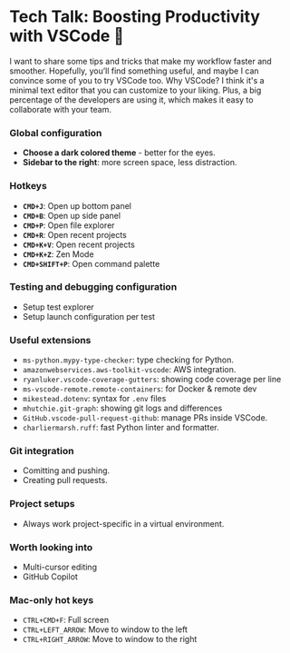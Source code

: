 # Tech Talk: Boosting Productivity with VSCode 🚀

I want to share some tips and tricks that make my workflow faster and smoother. Hopefully, you’ll find something useful, and maybe I can convince some of you to try VSCode too.
Why VSCode? I think it's a minimal text editor that you can customize to your liking. Plus, a big percentage of the developers are using it, which makes it easy to collaborate with your team.

### Global configuration
- **Choose a dark colored theme** - better for the eyes.
- **Sidebar to the right**: more screen space, less distraction.

### Hotkeys
- **`CMD+J`**: Open up bottom panel
- **`CMD+B`**: Open up side panel
- **`CMD+P`**: Open file explorer
- **`CMD+R`**: Open recent projects
- **`CMD+K+V`**: Open recent projects
- **`CMD+K+Z`**: Zen Mode
- **`CMD+SHIFT+P`**: Open command palette

### Testing and debugging configuration
- Setup test explorer
- Setup launch configuration per test

### Useful extensions
- `ms-python.mypy-type-checker`: type checking for Python.
- `amazonwebservices.aws-toolkit-vscode`: AWS integration.
- `ryanluker.vscode-coverage-gutters`: showing code coverage per line
- `ms-vscode-remote.remote-containers`: for Docker & remote dev
- `mikestead.dotenv`: syntax for `.env` files
- `mhutchie.git-graph`: showing git logs and differences
- `GitHub.vscode-pull-request-github`: manage PRs inside VSCode.
- `charliermarsh.ruff`: fast Python linter and formatter.

### Git integration
- Comitting and pushing.
- Creating pull requests.
  
### Project setups
- Always work project-specific in a virtual environment.

### Worth looking into
- Multi-cursor editing
- GitHub Copilot

### Mac-only hot keys
- `CTRL+CMD+F`: Full screen
- `CTRL+LEFT_ARROW`: Move to window to the left
- `CTRL+RIGHT_ARROW`: Move to window to the right